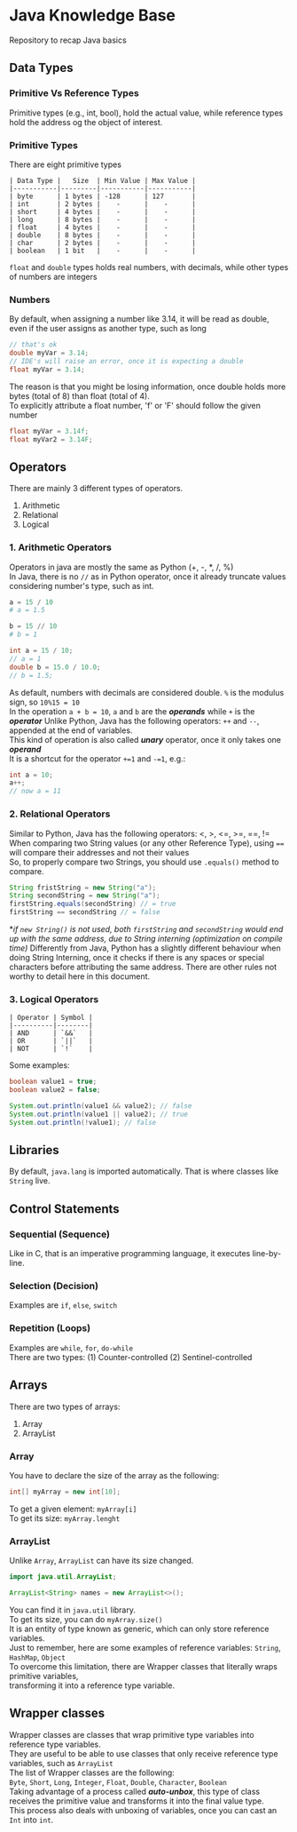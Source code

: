 # Java Knowledge Base
Repository to recap Java basics

## Data Types

### Primitive Vs Reference Types
Primitive types (e.g., int, bool), hold the actual value, while reference types hold the address og the object of interest.

### Primitive Types
There are eight primitive types  
```text
| Data Type |   Size  | Min Value | Max Value |
|-----------|---------|-----------|-----------|
| byte      | 1 bytes | -128      | 127       |
| int       | 2 bytes |    -      |    -      |
| short     | 4 bytes |    -      |    -      |
| long      | 8 bytes |    -      |    -      |
| float     | 4 bytes |    -      |    -      |
| double    | 8 bytes |    -      |    -      |
| char      | 2 bytes |    -      |    -      |
| boolean   | 1 bit   |    -      |    -      |
```
`float` and `double` types holds real numbers, with decimals, while other types of numbers are integers

### Numbers
By default, when assigning a number like 3.14, it will be read as double, even if the user assigns as another type, such as long
```java
// that's ok
double myVar = 3.14;
// IDE's will raise an error, once it is expecting a double
float myVar = 3.14; 
```
The reason is that you might be losing information, once double holds more bytes (total of 8) than float (total of 4).  
To explicitly attribute a float number, 'f' or 'F' should follow the given number
```java
float myVar = 3.14f;
float myVar2 = 3.14F;
```

## Operators
There are mainly 3 different types of operators.  
1. Arithmetic
2. Relational
3. Logical

### 1. Arithmetic Operators
Operators in java are mostly the same as Python (+, -, *, /, %)  
In Java, there is no `//` as in Python operator, once it already truncate values considering number's type, such as int.  
```python
a = 15 / 10 
# a = 1.5

b = 15 // 10
# b = 1
```
```java
int a = 15 / 10;
// a = 1
double b = 15.0 / 10.0;
// b = 1.5;
```
As default, numbers with decimals are considered double.
`%` is the modulus sign, so `10%15 = 10`  
In the operation `a + b = 10`, `a` and `b` are the ***operands*** while `+` is the ***operator***
Unlike Python, Java has the following operators: `++` and `--`, appended at the end of variables.  
This kind of operation is also called ***unary*** operator, once it only takes one ***operand***  
It is a shortcut for the operator `+=1` and `-=1`, e.g.:
```java
int a = 10;
a++;
// now a = 11
```
### 2. Relational Operators
Similar to Python, Java has the following operators: <, >, <=, >=, ==, !=  
When comparing two String values (or any other Reference Type), using `==` will compare their addresses and not their values  
So, to properly compare two Strings, you should use `.equals()` method to compare.  
```java
String fristString = new String("a");
String secondString = new String("a");
firstString.equals(secondString) // = true
firstString == secondString // = false
```
**if `new String()` is not used, both `firstString` and `secondString` would end up with the same address, due to String interning (optimization on compile time)*
Differently from Java, Python has a slightly different behaviour when doing String Interning, once it checks if there is any spaces or special characters before attributing the same address. There are other rules not worthy to detail here in this document.  

### 3. Logical Operators
```text
| Operator | Symbol |
|----------|--------|
| AND      | `&&`   |
| OR       | `||`   |
| NOT      | `!`    |
```
Some examples:
```java
boolean value1 = true;
boolean value2 = false;

System.out.println(value1 && value2); // false
System.out.println(value1 || value2); // true
System.out.println(!value1); // false
```

## Libraries

By default, `java.lang` is imported automatically. That is where classes like `String` live.  

## Control Statements
### Sequential (Sequence)
Like in C, that is an imperative programming language, it executes line-by-line.
### Selection (Decision)
Examples are `if`, `else`, `switch`
### Repetition (Loops)
Examples are `while`, `for`, `do-while`  
There are two types: (1) Counter-controlled (2) Sentinel-controlled

## Arrays
There are two types of arrays:
1. Array
2. ArrayList  

### Array
You have to declare the size of the array as the following:
```java
int[] myArray = new int[10];
```
To get a given element: `myArray[i]`  
To get its size: `myArray.lenght`

### ArrayList
Unlike `Array`, `ArrayList` can have its size changed.  
```java
import java.util.ArrayList;

ArrayList<String> names = new ArrayList<>();
```
You can find it in `java.util` library.  
To get its size, you can do `myArray.size()`  
It is an entity of type known as generic, which can only store reference variables.  
Just to remember, here are some examples of reference variables: `String`, `HashMap`, `Object`  
To overcome this limitation, there are Wrapper classes that literally wraps primitive variables,  
transforming it into a reference type variable.

## Wrapper classes
Wrapper classes are classes that wrap primitive type variables into reference type variables.  
They are useful to be able to use classes that only receive reference type variables, such as `ArrayList`  
The list of Wrapper classes are the following:  
`Byte`, `Short`, `Long`, `Integer`, `Float`, `Double`, `Character`, `Boolean`  
Taking advantage of a process called ***auto-unbox***, this type of class receives the primitive value and transforms it into the final value type.  
This process also deals with unboxing of variables, once you can cast an `Int` into `int`.

